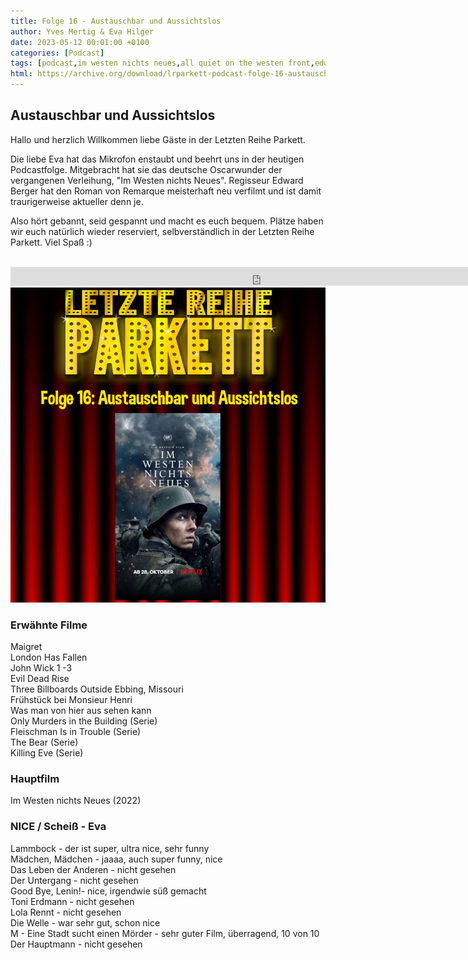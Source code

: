 ```yaml
---
title: Folge 16 - Austauschbar und Aussichtslos
author: Yves Mertig & Eva Hilger
date: 2023-05-12 00:01:00 +0100
categories: [Podcast]
tags: [podcast,im westen nichts neues,all quiet on the westen front,edward berger,felix kammerer]
html: https://archive.org/download/lrparkett-podcast-folge-16-austauschbar-und-aussichtslos/LRParkett%20Podcast%20Folge%2016%20-%20Austauschbar%20und%20Aussichtslos.mp3
---
```


## Austauschbar und Aussichtslos

Hallo und herzlich Willkommen liebe Gäste in der Letzten Reihe Parkett.

Die liebe Eva hat das Mikrofon enstaubt und beehrt uns in der heutigen Podcastfolge. Mitgebracht hat sie das deutsche Oscarwunder der vergangenen Verleihung, "Im Westen nichts Neues". Regisseur Edward Berger hat den Roman von Remarque meisterhaft neu verfilmt und ist damit traurigerweise aktueller denn je.

Also hört gebannt, seid gespannt und macht es euch bequem.
Plätze haben wir euch natürlich wieder reserviert, selbverständlich in der Letzten Reihe Parkett. Viel Spaß :)
<br>
<br>

<iframe src="https://archive.org/download/lrparkett-podcast-folge-16-austauschbar-und-aussichtslos/LRParkett%20Podcast%20Folge%2016%20-%20Austauschbar%20und%20Aussichtslos.mp3" width="800" height="30" frameborder="0" webkitallowfullscreen="true" mozallowfullscreen="true" allowfullscreen></iframe>


<img src="/assets/img/postings/posting016.png" alt="Podcast Cover">

### Erwähnte Filme

Maigret <br>
London Has Fallen <br>
John Wick 1 -3 <br>
Evil Dead Rise <br>
Three Billboards Outside Ebbing, Missouri <br>
Frühstück bei Monsieur Henri <br>
Was man von hier aus sehen kann <br>
Only Murders in the Building (Serie) <br>
Fleischman Is in Trouble (Serie) <br>
The Bear (Serie) <br>
Killing Eve (Serie) <br>

### Hauptfilm

Im Westen nichts Neues (2022) <br>

### NICE / Scheiß - Eva

Lammbock - der ist super, ultra nice, sehr funny<br>
Mädchen, Mädchen - jaaaa, auch super funny, nice <br>
Das Leben der Anderen - nicht gesehen <br>
Der Untergang - nicht gesehen <br>
Good Bye, Lenin!- nice, irgendwie süß gemacht <br>
Toni Erdmann - nicht gesehen <br>
Lola Rennt - nicht gesehen <br>
Die Welle - war sehr gut, schon nice <br>
M - Eine Stadt sucht einen Mörder - sehr guter Film, überragend, 10 von 10 <br>
Der Hauptmann - nicht gesehen <br>